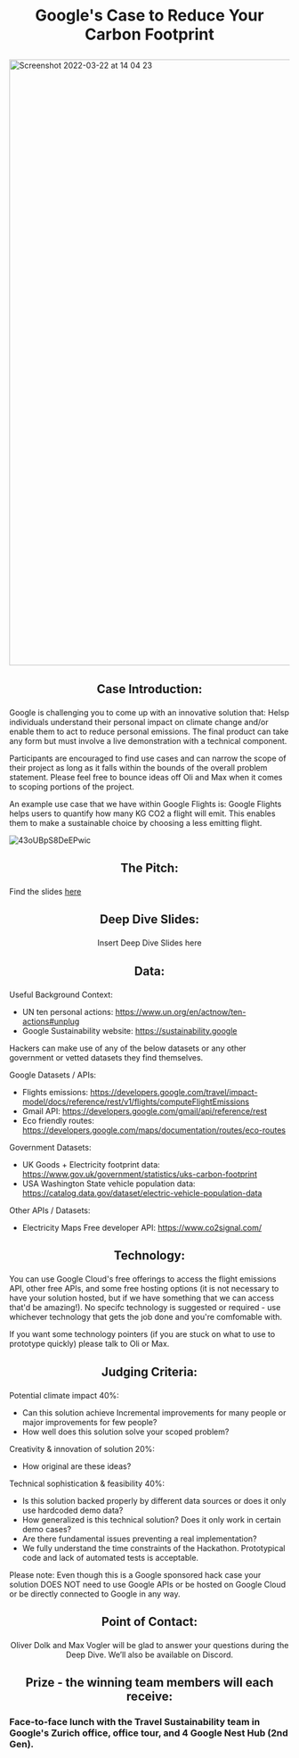 # <p align="center"> Google's Case to Reduce Your Carbon Footprint </p>

<img width="1087" alt="Screenshot 2022-03-22 at 14 04 23" src="https://user-images.githubusercontent.com/120366987/226636435-05ac2641-90b6-4bf1-ac7a-8508f43d12bd.png">

## <p align="center"> Case Introduction: </p>

Google is challenging you to come up with an innovative solution that: Helsp individuals understand their personal impact on climate change and/or enable them to act to reduce personal emissions. The final product can take any form but must involve a live demonstration with a technical component.

Participants are encouraged to find use cases and can narrow the scope of their project as long as it falls within the bounds of the overall problem statement. Please feel free to bounce ideas off Oli and Max when it comes to scoping portions of the project. 

An example use case that we have within Google Flights is: Google Flights helps users to quantify how many KG CO2 a flight will emit. This enables them to make a sustainable choice by choosing a less emitting flight.

![43oUBpS8DeEPwic](https://user-images.githubusercontent.com/128406087/226878726-68a8d32e-43d2-4aee-8975-579ec378fbc9.png)


## <p align="center"> The Pitch: </p>

Find the slides [here](https://github.com/START-Hack/GOOGLE_STARTHACK23/blob/dbebab07f5d1279ee5cafecaa94593443a731472/case%20presentation.pdf)

## <p align="center"> Deep Dive Slides: </p>

<p align="center"> Insert Deep Dive Slides here </p>

## <p align="center"> Data: </p>

Useful Background Context:
- UN ten personal actions: https://www.un.org/en/actnow/ten-actions#unplug
- Google Sustainability website: https://sustainability.google

Hackers can make use of any of the below datasets or any other government or vetted datasets they find themselves.

Google Datasets / APIs:
- Flights emissions: https://developers.google.com/travel/impact-model/docs/reference/rest/v1/flights/computeFlightEmissions
- Gmail API: https://developers.google.com/gmail/api/reference/rest
- Eco friendly routes: https://developers.google.com/maps/documentation/routes/eco-routes

Government Datasets:
- UK Goods + Electricity footprint data: https://www.gov.uk/government/statistics/uks-carbon-footprint
- USA Washington State vehicle population data: https://catalog.data.gov/dataset/electric-vehicle-population-data

Other APIs / Datasets:
- Electricity Maps Free developer API: https://www.co2signal.com/

## <p align="center"> Technology: </p>

You can use Google Cloud's free offerings to access the flight emissions API, other free APIs, and some free hosting options (it is not necessary to have your solution hosted, but if we have something that we can access that'd be amazing!). No specifc technology is suggested or required - use whichever technology that gets the job done and you're comfomable with.

If you want some technology pointers (if you are stuck on what to use to prototype quickly) please talk to Oli or Max.

## <p align="center"> Judging Criteria: </p>

Potential climate impact 40%:
-	Can this solution achieve Incremental improvements for many people or major improvements for few people? 
-	How well does this solution solve your scoped problem?
	
Creativity & innovation of solution 20%: 
-	How original are these ideas?

Technical sophistication & feasibility 40%: 
-	Is this solution backed properly by different data sources or does it only use hardcoded demo data? 
-	How generalized is this technical solution? Does it only work in certain demo cases? 
-	Are there fundamental issues preventing a real implementation? 
-	We fully understand the time constraints of the Hackathon. Prototypical code and lack of automated tests is acceptable.

Please note: Even though this is a Google sponsored hack case your solution DOES NOT need to use Google APIs or be hosted on Google Cloud or be directly connected to Google in any way.

## <p align="center"> Point of Contact: </p>

<p align="center"> Oliver Dolk and Max Vogler will be glad to answer your questions during the Deep Dive. We’ll also be available on Discord. </p>


## <p align="center"> Prize - the winning team members will each receive: </p>

### Face-to-face lunch with the Travel Sustainability team in Google's Zurich office, office tour, and 4 Google Nest Hub (2nd Gen).
